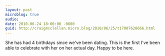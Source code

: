 ```yaml
---
layout: post
microblog: true
audio: 
date: 2010-06-24 18:00:00 -0600
guid: http://craigmcclellan.micro.blog/2010/06/25/t17007628666.html
---
```

She has had 4 birthdays since we've been dating. This is the first I've been able to celebrate with her on her actual day. Happy to be here.

